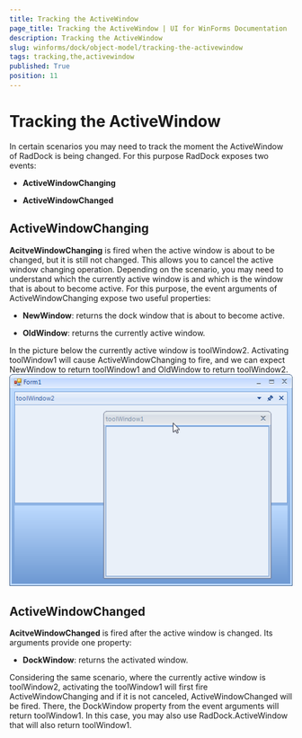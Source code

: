 ```yaml
---
title: Tracking the ActiveWindow
page_title: Tracking the ActiveWindow | UI for WinForms Documentation
description: Tracking the ActiveWindow
slug: winforms/dock/object-model/tracking-the-activewindow
tags: tracking,the,activewindow
published: True
position: 11
---
```


# Tracking the ActiveWindow



In certain scenarios you may need to track the moment the ActiveWindow of RadDock is being changed. For this purpose RadDock exposes two events:
      

* __ActiveWindowChanging__

* __ActiveWindowChanged__

## ActiveWindowChanging

__AcitveWindowChanging__ is fired when the active window is about to be changed, but it is still not changed. This allows you to cancel the active window changing operation. Depending on the scenario, you may need to understand which the currently active window is and which is the window that is about to become active. For this purpose, the event arguments of ActiveWindowChanging expose two useful properties:
        

* __NewWindow__: returns the dock window that is about to become active.
            

* __OldWindow__: returns the currently active window.
            

In the picture below the currently active window is toolWindow2. Activating toolWindow1 will cause ActiveWindowChanging to fire, and we can expect NewWindow to return toolWindow1 and OldWindow to return toolWindow2.
![dock-object-model-tracking-the-activewindow 001](images/dock-object-model-tracking-the-activewindow001.png)

## ActiveWindowChanged

__AcitveWindowChanged__ is fired after the active window is changed. Its arguments provide one property:
        

* __DockWindow__: returns the activated window.
            

Considering the same scenario, where the currently active window is toolWindow2, activating the toolWindow1 will first fire ActiveWindowChanging and if it is not canceled, ActiveWindowChanged will be fired. There, the DockWindow property from the event arguments will return toolWindow1. In this case, you may also use RadDock.ActiveWindow that will also return toolWindow1.
        
